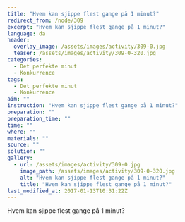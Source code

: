 ```yaml
---
title: "Hvem kan sjippe flest gange på 1 minut?"
redirect_from: /node/309
excerpt: "Hvem kan sjippe flest gange på 1 minut?"
language: da
header:
  overlay_image: /assets/images/activity/309-0.jpg
  teaser: /assets/images/activity/309-0-320.jpg
categories: 
  - Det perfekte minut
  - Konkurrence
tags: 
  - Det perfekte minut
  - Konkurrence
aim: ""
instruction: "Hvem kan sjippe flest gange på 1 minut?"
preparation: ""
preparation_time: ""
time: ""
where: ""
materials: ""
source: ""
solution: ""
gallery:
  - url: /assets/images/activity/309-0.jpg
    image_path: /assets/images/activity/309-0-320.jpg
    alt: "Hvem kan sjippe flest gange på 1 minut?"
    title: "Hvem kan sjippe flest gange på 1 minut?"
last_modified_at: 2017-01-13T10:31:22Z
---
```

Hvem kan sjippe flest gange på 1 minut?
